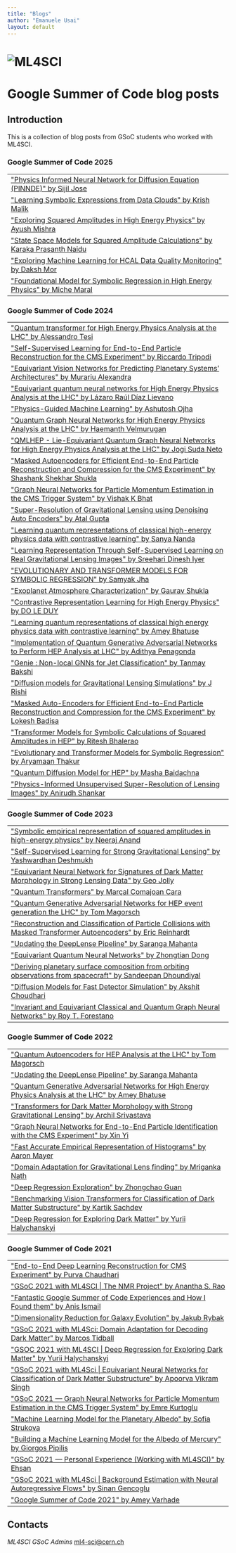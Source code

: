 ```yaml
---
title: "Blogs"
author: "Emanuele Usai"
layout: default
---
```



# ![ML4SCI](/images/CERN-HSF-GSoC-logo.png)

# Google Summer of Code blog posts

## Introduction

This is a collection of blog posts from GSoC students who worked with ML4SCI.

### Google Summer of Code 2025

<table class="table table-hover table-striped">

<tr>
    <td><a href="https://medium.com/@sijiljose.999/gsoc-2025-with-ml4sci-part-i-physics-informed-neural-network-for-diffusion-equation-pinnde-491d46a5b84d" target="_blank">"Physics Informed Neural Network for Diffusion Equation (PINNDE)" by Sijil Jose</a></td>
  </tr>

<tr>
    <td><a href="https://medium.com/@krishmalikus/learning-symbolic-expressions-from-data-clouds-d186f05435bd" target="_blank">"Learning Symbolic Expressions from Data Clouds" by Krish Malik</a></td>
  </tr>

<tr>
    <td><a href="https://medium.com/@ayush89718/exploring-squared-amplitudes-in-high-energy-physics-with-ml4sci-my-gsoc-journey-453a2349f9d5" target="_blank">"Exploring Squared Amplitudes in High Energy Physics" by Ayush Mishra</a></td>
  </tr>

<tr>
    <td><a href="https://medium.com/@prasanthnaidu31k/state-space-models-for-squared-amplitude-calculations-618b9ea4a4fd" target="_blank">"State Space Models for Squared Amplitude Calculations" by 	Karaka Prasanth Naidu</a></td>
  </tr>

<tr>
    <td><a href="https://medium.com/@daksh3982/exploring-machine-learning-for-hcal-data-quality-monitoring-06fee3c59bd0" target="_blank">"Exploring Machine Learning for HCAL Data Quality Monitoring" by Daksh Mor</a></td>
  </tr>

<tr>
    <td><a href="https://medium.com/@michemarall/foundational-model-for-symbolic-regression-in-high-energy-physics-8571d6ea8ed2" target="_blank">"Foundational Model for Symbolic Regression in High Energy Physics" by Miche Maral</a></td>
  </tr>

</table>

### Google Summer of Code 2024

<table class="table table-hover table-striped">

  
<tr>
    <td><a href="https://medium.com/@tesi.alessandro88/gsoc-24-quantum-transformer-for-high-energy-physics-analysis-at-ml4sci-ab8a86acdab0" target="_blank">"Quantum transformer for High Energy Physics Analysis at the LHC" by Alessandro Tesi</a></td>
  </tr>

    
<tr>
    <td><a href="https://medium.com/@riccardotripodi/self-supervised-learning-for-end-to-end-particle-reconstruction-for-the-cms-experiment-2-2-9997aa51ca7d" target="_blank">"Self-Supervised Learning for End-to-End Particle Reconstruction for the CMS Experiment" by Riccardo Tripodi</a></td>
  </tr>

  
<tr>
    <td><a href="https://medium.com/@murariu.alexandra2002/gsoc-ml4sci-exxa-equivariant-vision-networks-for-predicting-planetary-systems-architectures-b6f7c5846bda" target="_blank">"Equivariant Vision Networks for Predicting Planetary Systems’ Architectures" by Murariu Alexandra</a></td>
  </tr>

   
<tr>
    <td><a href="https://medium.com/@214lievano/equivariant-quantum-neural-networks-for-high-energy-physics-analysis-at-the-lhc-59b55ed3d43e" target="_blank">"Equivariant quantum neural networks for High Energy Physics Analysis at the LHC" by Lázaro Raúl Díaz Lievano</a></td>
  </tr>

  
<tr>
    <td><a href="https://medium.com/@ojhaaashutosh1005/gsoc24-with-ml4sci-physics-guided-machine-learning-final-evaluation-0814ed47bbd2" target="_blank">"Physics-Guided Machine Learning" by Ashutosh Ojha</a></td>
  </tr>

    
<tr>
    <td><a href="https://medium.com/@haemanth10/quantum-graph-neural-networks-9cde9613a8d5" target="_blank">"Quantum Graph Neural Networks for High Energy Physics Analysis at the LHC" by Haemanth Velmurugan</a></td>
  </tr>

    
<tr>
    <td><a href="https://jogisuda.github.io/posts/2024/07/lie-eqgnn/" target="_blank">"QMLHEP - Lie-Equivariant Quantum Graph Neural Networks for High Energy Physics Analysis at the LHC" by Jogi Suda Neto</a></td>
  </tr>

  
<tr>
    <td><a href="https://medium.com/@shuklashashankshekhar863/masked-autoencoders-for-efficient-end-to-end-particle-reconstruction-and-compression-for-the-cms-fdd7b941a2bb" target="_blank">"Masked Autoencoders for Efficient End-to-End Particle Reconstruction and Compression for the CMS Experiment" by Shashank Shekhar Shukla</a></td>
  </tr>

   
<tr>
    <td><a href="https://medium.com/@vishak.bhat5/gsoc24-with-ml4sci-graph-neural-networks-for-particle-momentum-estimation-in-the-cms-trigger-e67e3f43a292" target="_blank">"Graph Neural Networks for Particle Momentum Estimation in the CMS Trigger System" by Vishak K Bhat</a></td>
  </tr>

   
<tr>
    <td><a href="https://medium.com/@guptaatal/single-image-super-resolution-using-denoising-auto-encoder-f05facda6485" target="_blank">"Super-Resolution of Gravitational Lensing using Denoising Auto Encoders" by Atal Gupta</a></td>
  </tr>

   
<tr>
    <td><a href="https://sanyananda.github.io/ML4Sci_QuantumContrastiveLearning/" target="_blank">"Learning quantum representations of classical high-energy physics data with contrastive learning" by Sanya Nanda</a></td>
  </tr>


   
<tr>
    <td><a href="https://iyersreehari.github.io/gsoc24-blog-deeplense-ssl/" target="_blank">"Learning Representation Through Self-Supervised Learning on Real Gravitational Lensing Images" by Sreehari Dinesh Iyer</a></td>
  </tr>

   
<tr>
    <td><a href="https://medium.com/@samyakjha71/symbolic-regression-gsoc-24-final-evaluations-40aea5aad6dd" target="_blank">"EVOLUTIONARY AND TRANSFORMER MODELS FOR SYMBOLIC REGRESSION" by Samyak Jha</a></td>
  </tr>

  
<tr>
    <td><a href="https://medium.com/@shuklag554/exoplanet-atmosphere-characterization-gsoc24-ml4sci-part-2-96392e3ba190" target="_blank">"Exoplanet Atmosphere Characterization" by Gaurav Shukla</a></td>
  </tr>

  
<tr>
    <td><a href="https://duydl.github.io/blogs/end-term-report-gsoc24.html" target="_blank">"Contrastive Representation Learning for High Energy Physics" by DO LE DUY</a></td>
  </tr>

    
<tr>
    <td><a href="https://medium.com/@ameybhatuse315/quantum-graph-contrastive-learning-for-high-energy-physics-aa6e49eaa34f" target="_blank">"Learning quantum representations of classical high energy physics data with contrastive learning" by Amey Bhatuse</a></td>
  </tr>

   
<tr>
    <td><a href="https://medium.com/@swheatdreamz/whos-at-loss-0b921b3e1bb4" target="_blank">"Implementation of Quantum Generative Adversarial Networks to Perform HEP Analysis at LHC" by Adithya Penagonda</a></td>
  </tr>

  
<tr>
    <td><a href="https://medium.com/@pankajbakshi88/non-local-gnns-for-jet-classification-going-beyond-graphs-5b62286e5c58" target="_blank">"Genie : Non-local GNNs for Jet Classification" by Tanmay Bakshi</a></td>
  </tr>

   
<tr>
    <td><a href="https://medium.com/@rishirswamy/gsoc-24-with-ml4sci-part-2-diffusion-models-for-gravitational-lensing-simulations-7c667be4bf45" target="_blank">"Diffusion models for Gravitational Lensing Simulations" by J Rishi</a></td>
  </tr>

   
<tr>
    <td><a href="https://medium.com/@lokeshbadisa657/gsoc-2024-with-ml4sci-masked-auto-encoders-for-efficient-end-to-end-particle-reconstruction-and-60ea4dde539e" target="_blank">"Masked Auto-Encoders for Efficient End-to-End Particle Reconstruction and Compression for the CMS Experiment" by Lokesh Badisa</a></td>
  </tr>

 
<tr>
    <td><a href="https://www.linkedin.com/posts/ritesh-bhalerao_gsoc-activity-7256869917877026816-2TCY?utm_source=share&utm_medium=member_desktop" target="_blank">"Transformer Models for Symbolic Calculations of Squared Amplitudes in HEP" by Ritesh Bhalerao</a></td>
  </tr>

  
<tr>
    <td><a href="https://medium.com/@aryamaanthakur/transformers-meet-evolution-a-hybrid-approach-to-symbolic-regression-final-progress-gsoc-0de041ac013d" target="_blank">"Evolutionary and Transformer Models for Symbolic Regression" by Aryamaan Thakur</a></td>
  </tr>

  
<tr>
    <td><a href="https://medium.com/@mashapotatoes/gsoc-quantum-diffusion-model-for-high-energy-physics-part-ii-6e693d625931" target="_blank">"Quantum Diffusion Model for HEP" by Masha Baidachna</a></td>
  </tr>

   
  <tr>
    <td><a href="https://medium.com/@anirudhshankar99/physics-informed-unsupervised-super-resolution-of-lensing-images-gsoc-2024-x-ml4sci-51cedc1cfb00" target="_blank">"Physics-Informed Unsupervised Super-Resolution of Lensing Images" by Anirudh Shankar</a></td>
  </tr>

</table>

### Google Summer of Code 2023

<table class="table table-hover table-striped">

  <tr>
    <td><a href="https://medium.com/@neerajanandfirst/my-journey-to-google-summer-of-code-2023-with-ml4sci-8822ce64464a" target="_blank">"Symbolic empirical representation of squared amplitudes in high-energy physics" by Neeraj Anand</a></td>
  </tr>

  <tr>
    <td><a href="https://medium.com/@yaashwardhan/self-supervised-learning-for-strong-gravitational-lensing-part1-5a049e976b51" target="_blank">"Self-Supervised Learning for Strong Gravitational Lensing" by Yashwardhan Deshmukh</a></td>
  </tr>
  <tr>
    <td><a href="https://kingjuno.github.io/gsoc/" target="_blank">"Equivariant Neural Network for Signatures of Dark Matter Morphology in Strong Lensing Data" by Geo Jolly</a></td>
  </tr>
  <tr>
    <td><a href="https://salcc.github.io/blog/gsoc23" target="_blank">"Quantum Transformers" by Marçal Comajoan Cara</a></td>
  </tr>
  
  <tr>
    <td><a href="https://www.tommago.com/posts/gsoc23/" target="_blank">"Quantum Generative Adversarial Networks for HEP event generation the LHC" by Tom Magorsch</a></td>
  </tr>
  
  <tr>
    <td><a href="https://medium.com/@eric0reinhardt/gsoc-2023-with-ml4sci-reconstruction-and-classification-of-particle-collisions-with-masked-bab8b38958df" target="_blank">"Reconstruction and Classification of Particle Collisions with Masked Transformer Autoencoders" by Eric Reinhardt</a></td>
  </tr>

  <tr>
    <td><a href="https://medium.com/@saranga.boo/updating-the-deeplense-pipeline-part-2-gsoc-2023-with-ml4sci-299a48d0dd23" target="_blank">"Updating the DeepLense Pipeline" by Saranga Mahanta</a></td>
  </tr>

  <tr>
    <td><a href="https://medium.com/@zhontiandong/equivariant-quantum-neural-networks-be4ba231c457" target="_blank">"Equivariant Quantum Neural Networks" by Zhongtian Dong</a></td>
  </tr>

  <tr>
    <td><a href="https://medium.com/@dsandeepan995/gsoc23-with-ml4sci-deriving-planetary-surface-composition-from-orbiting-observations-from-46f81885c9be" target="_blank">"Deriving planetary surface composition from orbiting observations from spacecraft" by Sandeepan Dhoundiyal</a></td>
  </tr>
  
  <tr>
    <td><a href="https://medium.com/@akshit.chodhary/wrap-up-gsoc-2023-ml4sci-2f98adaa21ae" target="_blank">"Diffusion Models for Fast Detector Simulation" by Akshit Choudhari</a></td>
  </tr>
  <tr>
    <td><a href="https://royforestano.github.io/blog/2023/2023-gsoc-ml4sci-qmlhep/" target="_blank">"Invariant and Equivariant Classical and Quantum Graph Neural Networks" by Roy T. Forestano</a></td>
  </tr>

</table>


### Google Summer of Code 2022

<table class="table table-hover table-striped">

  
  <tr>
    <td><a href="https://www.tommago.com/posts/gsoc/" target="_blank">"Quantum Autoencoders for HEP Analysis at the LHC" by Tom Magorsch</a></td>
  </tr>

  
  <tr>
    <td><a href="https://medium.com/@saranga.boo/updating-the-deeplense-pipeline-gsoc-2022-with-ml4sci-deb9f20cc928" target="_blank">"Updating the DeepLense Pipeline" by Saranga Mahanta</a></td>
  </tr>

  
  <tr>
    <td><a href="https://medium.com/@ameybhatuse315/quantum-generative-adversarial-networks-for-high-energy-physics-analysis-at-the-lhc-google-summer-98e2ed67a55e" target="_blank">"Quantum Generative Adversarial Networks for High Energy Physics Analysis at the LHC" by Amey Bhatuse</a></td>
  </tr>

 
  <tr>
    <td><a href="https://medium.com/@archilsrivastava/transformers-for-dark-matter-morphology-with-strong-gravitational-lensing-gsoc-2022-with-ml4sci-b34a03d30114" target="_blank">"Transformers for Dark Matter Morphology with Strong Gravitational Lensing" by Archil Srivastava</a></td>
  </tr>

  
  <tr>
    <td><a href="https://medium.com/@haku20010427/gsoc2022-ml4sci-graph-neural-networks-for-end-to-end-particle-identification-with-the-cms-e38a7abf2bc5" target="_blank">"Graph Neural Networks for End-to-End Particle Identification with the CMS Experiment" by Xin Yi</a></td>
  </tr>

  
  <tr>
    <td><a href="https://medium.com/@asmayer1216/gsoc-2022-with-ml4sci-e350db0907cd" target="_blank">"Fast Accurate Empirical Representation of Histograms" by Aaron Mayer</a></td>
  </tr>

  
  <tr>
    <td><a href="https://mrinath.medium.com/domain-adaptation-for-gravitational-lens-finding-gsoc-22-ml4sci-7b70b2be6d6b" target="_blank">"Domain Adaptation for Gravitational Lens finding" by Mriganka Nath</a></td>
  </tr>

 
  <tr>
    <td><a href="https://medium.com/@gg884691896/gsoc-2021-with-ml4sci-deep-regression-exploration-34d5d8fb4643" target="_blank">"Deep Regression Exploration" by Zhongchao Guan</a></td>
  </tr>

  
  <tr>
    <td><a href="https://medium.com/@sachdev.kartik25/benchmarking-vision-transformers-for-classification-of-dark-matter-substructure-gsoc-2022-with-6ec7711cc32d" target="_blank">"Benchmarking Vision Transformers for Classification of Dark Matter Substructure" by Kartik Sachdev</a></td>
  </tr>

  
  <tr>
    <td><a href="https://medium.com/@yuriihalyc/gsoc-2022-with-ml4sci-deep-regression-for-exploring-dark-matter-3f2f1badb60f" target="_blank">"Deep Regression for Exploring Dark Matter" by Yurii Halychanskyi</a></td>
  </tr>

</table>

### Google Summer of Code 2021

<table class="table table-hover table-striped">

  <tr>
    <td><a href="https://medium.com/@purva.chaudhari02/google-summer-of-code-2021-5cf8ef45d2d2" target="_blank">"End-to-End Deep Learning Reconstruction for CMS Experiment" by Purva Chaudhari</a></td>
  </tr>

  <tr>
    <td><a href="https://medium.com/@aanantha.s.rao/gsoc-2021-with-ml4sci-the-nmr-project-1a5e8995af9" target="_blank">"GSoC 2021 with ML4SCI | The NMR Project" by Anantha S. Rao</a></td>
  </tr>

  <tr>
    <td><a href="https://anisismail09.medium.com/fantastic-google-summer-of-code-experiences-and-how-i-found-them-dd1c5b09a364" target="_blank">"Fantastic Google Summer of Code Experiences and How I Found them" by Anis Ismail</a></td>
  </tr>

  <tr>
    <td><a href="https://medium.com/@jbrybak/dimensionality-reduction-for-galaxy-evolution-82235391dcd3" target="_blank">"Dimensionality Reduction for Galaxy Evolution" by Jakub Rybak</a></td>
  </tr>

  <tr>
    <td><a href="https://medium.com/@marcostidball/gsoc-2021-with-ml4sci-domain-adaptation-for-decoding-dark-matter-bf0380898aed" target="_blank">"GSoC 2021 with ML4Sci: Domain Adaptation for Decoding Dark Matter" by Marcos Tidball</a></td>
  </tr>

  <tr>
    <td><a href="https://medium.com/@yuriihalyc/gsoc-2021-with-ml4sci-deep-regression-for-exploring-dark-matter-32691c46adfa" target="_blank">"GSOC 2021 with ML4SCI | Deep Regression for Exploring Dark Matter" by Yurii Halychanskyi</a></td>
  </tr>

  <tr>
    <td><a href="https://medium.com/@singhapoorva388/gsoc-2021-with-ml4sci-equivariant-neural-networks-for-classification-of-dark-matter-substructure-64ef3877477a" target="_blank">"GSoC 2021 with ML4Sci | Equivariant Neural Networks for Classification of Dark Matter Substructure" by Apoorva Vikram Singh</a></td>
  </tr>

  <tr>
    <td><a href="https://medium.com/@emre.kurt.96/gsoc-2021-graph-neural-networks-for-particle-momentum-estimation-in-the-cms-trigger-system-2216e4e4d005" target="_blank">"GSoC 2021 — Graph Neural Networks for Particle Momentum Estimation in the CMS Trigger System" by 
Emre Kurtoglu</a></td>
  </tr>

  <tr>
    <td><a href="https://gist.github.com/strukovas/7ffcc9edd823c5bf7afa7541ae04f647" target="_blank">"Machine Learning Model for the Planetary Albedo" by Sofia Strukova</a></td>
  </tr>

  <tr>
    <td><a href="https://gist.github.com/giorgos314/212ed883cb097e3012e36f24f91fb52f" target="_blank">"Building a Machine Learning Model for the Albedo of Mercury" by Giorgos Pipilis</a></td>
  </tr>

  <tr>
    <td><a href="https://medium.com/@ehsanulhaq18/gsoc-2021-personal-experience-working-with-ml4sci-921c684e30ee" target="_blank">"GSoC 2021 — Personal Experience (Working with ML4SCI)" by Ehsan</a></td>
  </tr>

  <tr>
    <td><a href="https://medium.com/@sinan.gencogluu/gsoc-2021-with-ml4sci-background-estimation-with-neural-autoregressive-flows-b164e247e183" target="_blank">"GSoC 2021 with ML4Sci | Background Estimation with Neural Autoregressive Flows" by Sinan Gencoglu</a></td>
  </tr>

  <tr>
    <td><a href="https://yemaedahrav.github.io/ameygsocblog/" target="_blank">"Google Summer of Code 2021" by Amey Varhade</a></td>
  </tr>

</table>




## Contacts

*ML4SCI GSoC Admins* [ml4-sci@cern.ch](mailto:ml4-sci@cern.ch)


